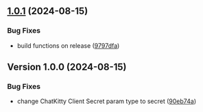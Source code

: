 ## [1.0.1](https://github.com/ChatKitty/chatkitty-firebase-extension/compare/1.0.0...1.0.1) (2024-08-15)


### Bug Fixes

* build functions on release ([9797dfa](https://github.com/ChatKitty/chatkitty-firebase-extension/commit/9797dfa23d84189db5fb68602cfa7332fe5adb5c))

## Version 1.0.0 (2024-08-15)


### Bug Fixes

* change ChatKitty Client Secret param type to secret ([90eb74a](https://github.com/ChatKitty/chatkitty-firebase-extension/commit/90eb74a82cccd9b76298dc9d6cefa7d5eb943642))
